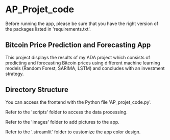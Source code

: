 # AP_Projet_code

Before running the app, please be sure that you have the right version of the packages listed in 'requirements.txt'. 

## Bitcoin Price Prediction and Forecasting App

This project displays the results of my ADA project which consists of predicting and forecasting Bitcoin prices using different machine learning models (Random Forest, SARIMA, LSTM) and concludes with an investment strategy.

## Directory Structure

You can access the frontend with the Python file 'AP_projet_code.py'. 

Refer to the 'scripts' folder to access the data processing. 

Refer to the 'images' folder to add pictures to the app. 

Refer to the '.streamlit' folder to customize the app color design. 




